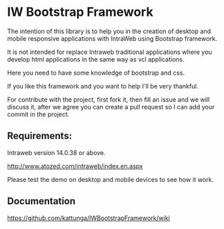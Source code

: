 # IW Bootstrap Framework

The intention of this library is to help you in the creation of desktop and mobile responsive applications with IntraWeb using Bootstrap framework.

It is not intended for replace Intraweb traditional applications where you develop html applications in the same way as vcl applications.

Here you need to have some knowledge of bootstrap and css.

If you like this framework and you want to help I'll be very thankful.

For contribute with the project, first fork it, then fill an issue and we will discuss it, after we agree you can create a pull request so I can add your commit in the project.

## Requirements:

Intraweb version 14.0.38 or above.

http://www.atozed.com/intraweb/index.en.aspx

Please test the demo on desktop and mobile devices to see how it work.

## Documentation

https://github.com/kattunga/IWBootstrapFramework/wiki


